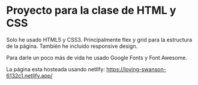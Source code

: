 # Proyecto para la clase de HTML y CSS
Solo he usado HTML5 y CSS3. Principalmente flex y grid para la estructura de la página.
También he incluido responsive design.

Para darle un poco más de vida he usado Google Fonts y Font Awesome.

La página esta hosteada usando netlify: https://loving-swanson-6132c1.netlify.app/
